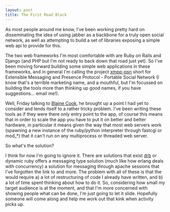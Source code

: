 ```yaml
---
layout: post
title: The First Road Block
---
```


As most people around me know, I've been working pretty hard on disseminating the idea of using jabber as a backbone for a truly open social network, as well as attempting to build a set of libraries exposing a simple web api to provide for this.

The two web frameworks I'm most comfortable with are Ruby on Rails and Django (and PHP but I'm not ready to back down that road just yet). So I've been moving forward building some simple web applications in these frameworks, and in general I'm calling the project <a href="http://code.google.com/p/xmpp-psn/">xmpp-psn</a> short for Extensible Messaging and Presence Protocol - Portable Social Network (I know that's a terrible marketing name, and a mouthful, but I'm focussed on building the tools more than thinking up good names, if you have suggestions... email me!).

Well, Friday talking to <a href="http://romeda.org/">Blaine Cook</a>, he brought up a point I had yet to consider and lends itself to a rather tricky problem. I've been writing these tools as if they were there only entry point to the app, of course this means that in order to scale the app you have to put it on better and better hardware, in particular it means given the way that most web servers work (spawning a new instance of the ruby/python interpreter through fastcgi or mod_*) that it can't run on any multiprocess or threaded web server.

So what's the solution?

I think for now I'm going to ignore it. There are solutions that exist <a href="http://chadfowler.com/ruby/drb.html">drb</a> or dynamic ruby offers a messaging type solution (much like how erlang deals with concurrency) a solution for messaging through apache sessions that I've forgotten the link to and more. The problem with all of these is that the would require a) a lot of restructuring of code I already have written, and b) a lot of time spent thinking about how to do it. So, considering how small my target audience is at the moment, and that I'm more concerned with showing people what can be done, I'm just going to let it slide. Hopefully someone will come along and help me work out that kink when activity picks up.
